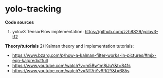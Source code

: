 # yolo-tracking

**Code sources**
1) yolov3 TensorFlow implementation: https://github.com/zzh8829/yolov3-tf2

**Theory/tutorials**
2) Kalman theory and implementation tutorials:
  * https://www.bzarg.com/p/how-a-kalman-filter-works-in-pictures/#mjx-eqn-kalpredictfull
  * https://www.youtube.com/watch?v=m5Bw1m8jJuY&t=841s
  * https://www.youtube.com/watch?v=NT7nYv9Ri2Y&t=685s
